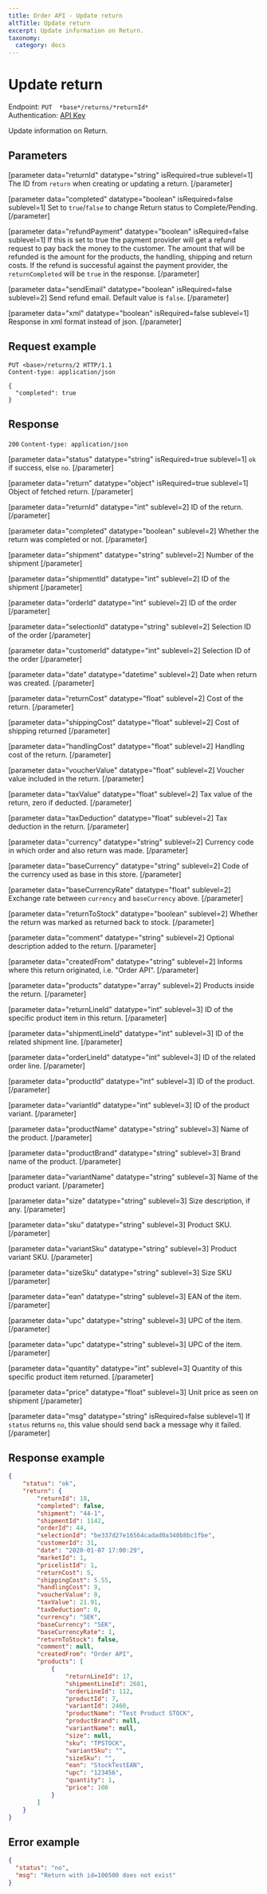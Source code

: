 ```yaml
---
title: Order API - Update return
altTitle: Update return
excerpt: Update information on Return.
taxonomy:
  category: docs
---
```


# Update return

Endpoint: `PUT  *base*/returns/*returnId*`  
Authentication: [API Key](/api-references/api-intro#authentication)

Update information on Return.

## Parameters

[parameter data="returnId" datatype="string" isRequired=true sublevel=1]
The ID from ``return`` when creating or updating a return.
[/parameter]

[parameter data="completed" datatype="boolean" isRequired=false sublevel=1]
Set to `true`/`false` to change Return status to Complete/Pending.
[/parameter]

[parameter data="refundPayment" datatype="boolean" isRequired=false sublevel=1]
If this is set to true the payment provider will get a refund request to pay back the money to the customer. The amount that will be refunded is the amount for the products, the handling, shipping and return costs. If the refund is successful against the payment provider, the ``returnCompleted`` will be ``true`` in the response.
[/parameter]

[parameter data="sendEmail" datatype="boolean" isRequired=false sublevel=2]
Send refund email. Default value is ``false``.
[/parameter]

[parameter data="xml" datatype="boolean" isRequired=false sublevel=1]
Response in xml format instead of json.
[/parameter]

## Request example

```http
PUT <base>/returns/2 HTTP/1.1
Content-type: application/json

{
  "completed": true
}
```

## Response

`200` `Content-type: application/json`

[parameter data="status" datatype="string" isRequired=true sublevel=1]
``ok`` if success, else ``no``.
[/parameter]

[parameter data="return" datatype="object" isRequired=true sublevel=1]
Object of fetched return.
[/parameter]

[parameter data="returnId" datatype="int" sublevel=2]
ID of the return.
[/parameter]

[parameter data="completed" datatype="boolean" sublevel=2]
Whether the return was completed or not.
[/parameter]

[parameter data="shipment" datatype="string" sublevel=2]
Number of the shipment
[/parameter]

[parameter data="shipmentId" datatype="int" sublevel=2]
ID of the shipment
[/parameter]

[parameter data="orderId" datatype="int" sublevel=2]
ID of the order
[/parameter]

[parameter data="selectionId" datatype="string" sublevel=2]
Selection ID of the order
[/parameter]

[parameter data="customerId" datatype="int" sublevel=2]
Selection ID of the order
[/parameter]

[parameter data="date" datatype="datetime" sublevel=2]
Date when return was created.
[/parameter]

[parameter data="returnCost" datatype="float" sublevel=2]
Cost of the return.
[/parameter]

[parameter data="shippingCost" datatype="float" sublevel=2]
Cost of shipping returned
[/parameter]

[parameter data="handlingCost" datatype="float" sublevel=2]
Handling cost of the return.
[/parameter]

[parameter data="voucherValue" datatype="float" sublevel=2]
Voucher value included in the return.
[/parameter]

[parameter data="taxValue" datatype="float" sublevel=2]
Tax value of the return, zero if deducted.
[/parameter]

[parameter data="taxDeduction" datatype="float" sublevel=2]
Tax deduction in the return.
[/parameter]

[parameter data="currency" datatype="string" sublevel=2]
Currency code in which order and also return was made.
[/parameter]

[parameter data="baseCurrency" datatype="string" sublevel=2]
Code of the currency used as base in this store.
[/parameter]

[parameter data="baseCurrencyRate" datatype="float" sublevel=2]
Exchange rate between ``currency`` and ``baseCurrency`` above.
[/parameter]

[parameter data="returnToStock" datatype="boolean" sublevel=2]
Whether the return was marked as returned back to stock.
[/parameter]

[parameter data="comment" datatype="string" sublevel=2]
Optional description added to the return.
[/parameter]

[parameter data="createdFrom" datatype="string" sublevel=2]
Informs where this return originated, i.e. "Order API".
[/parameter]

[parameter data="products" datatype="array" sublevel=2]
Products inside the return.
[/parameter]

[parameter data="returnLineId" datatype="int" sublevel=3]
ID of the specific product item in this return.
[/parameter]

[parameter data="shipmentLineId" datatype="int" sublevel=3]
ID of the related shipment line.
[/parameter]

[parameter data="orderLineId" datatype="int" sublevel=3]
ID of the related order line.
[/parameter]

[parameter data="productId" datatype="int" sublevel=3]
ID of the product.
[/parameter]

[parameter data="variantId" datatype="int" sublevel=3]
ID of the product variant.
[/parameter]

[parameter data="productName" datatype="string" sublevel=3]
Name of the product.
[/parameter]

[parameter data="productBrand" datatype="string" sublevel=3]
Brand name of the product.
[/parameter]

[parameter data="variantName" datatype="string" sublevel=3]
Name of the product variant.
[/parameter]

[parameter data="size" datatype="string" sublevel=3]
Size description, if any.
[/parameter]

[parameter data="sku" datatype="string" sublevel=3]
Product SKU.
[/parameter]

[parameter data="variantSku" datatype="string" sublevel=3]
Product variant SKU.
[/parameter]

[parameter data="sizeSku" datatype="string" sublevel=3]
Size SKU
[/parameter]

[parameter data="ean" datatype="string" sublevel=3]
EAN of the item.
[/parameter]

[parameter data="upc" datatype="string" sublevel=3]
UPC of the item.
[/parameter]

[parameter data="upc" datatype="string" sublevel=3]
UPC of the item.
[/parameter]

[parameter data="quantity" datatype="int" sublevel=3]
Quantity of this specific product item returned.
[/parameter]

[parameter data="price" datatype="float" sublevel=3]
Unit price as seen on shipment
[/parameter]

[parameter data="msg" datatype="string" isRequired=false sublevel=1]
If ``status`` returns ``no``, this value should send back a message why it failed.
[/parameter]

## Response example

```json
{
    "status": "ok",
    "return": {
        "returnId": 18,
        "completed": false,
        "shipment": "44-1",
        "shipmentId": 1142,
        "orderId": 44,
        "selectionId": "be337d27e16564cadad0a340b8bc1fbe",
        "customerId": 31,
        "date": "2020-01-07 17:00:29",
        "marketId": 1,
        "pricelistId": 1,
        "returnCost": 5,
        "shippingCost": 5.55,
        "handlingCost": 9,
        "voucherValue": 0,
        "taxValue": 21.91,
        "taxDeduction": 0,
        "currency": "SEK",
        "baseCurrency": "SEK",
        "baseCurrencyRate": 1,
        "returnToStock": false,
        "comment": null,
        "createdFrom": "Order API",
        "products": [
            {
                "returnLineId": 17,
                "shipmentLineId": 2681,
                "orderLineId": 112,
                "productId": 7,
                "variantId": 2460,
                "productName": "Test Product STOCK",
                "productBrand": null,
                "variantName": null,
                "size": null,
                "sku": "TPSTOCK",
                "variantSku": "",
                "sizeSku": "",
                "ean": "StockTestEAN",
                "upc": "123456",
                "quantity": 1,
                "price": 100
            }
        ]
    }
}
```

## Error example

```json
{
  "status": "no",
  "msg": "Return with id=100500 does not exist"
}
```
